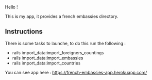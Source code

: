 Hello !

This is my app, it provides a french embassies directory.

## Instructions
There is some tasks to launche, to do this run the following :

- rails import_data:import_foreigners_countings
- rails import_data:import_embassies
- rails import_data:import_countries

You can see app here : https://french-embassies-app.herokuapp.com/